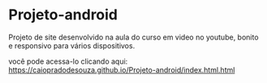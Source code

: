 # Projeto-android

Projeto de site desenvolvido na aula do  curso em video no youtube, bonito e responsivo para vários dispositivos.

você pode acessa-lo clicando aqui: <a href="https://caiopradodesouza.github.io/Projeto-android/index.html.html">https://caiopradodesouza.github.io/Projeto-android/index.html.html</a>
